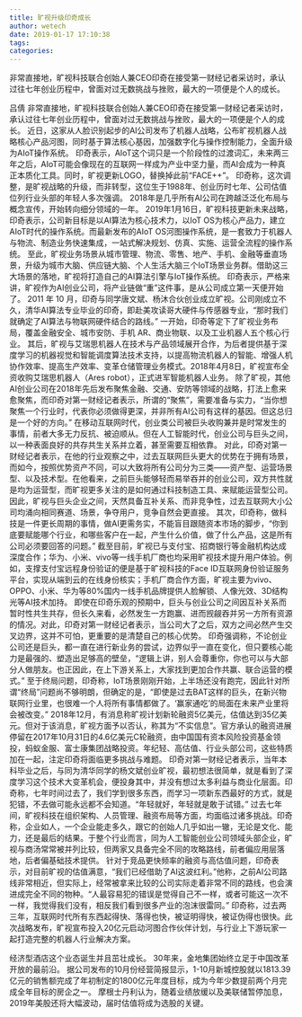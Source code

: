 ```yaml
---
title: 旷视升级印奇成长
author: wetech
date: 2019-01-17 17:10:38
tags: 
categories: 
---
```

非常直接地，旷视科技联合创始人兼CEO印奇在接受第一财经记者采访时，承认过往七年创业历程中，曾面对过无数挑战与挫败，最大的一项便是个人的成长。
<!-- more -->
吕倩
非常直接地，旷视科技联合创始人兼CEO印奇在接受第一财经记者采访时，承认过往七年创业历程中，曾面对过无数挑战与挫败，最大的一项便是个人的成长。
近日，这家从人脸识别起步的AI公司发布了机器人战略，公布旷视机器人战略核心产品河图，同时基于算法核心基因，加强数字化与操作控制能力，全面升级为AIoT操作系统。
印奇表示，AIoT这个词只是一个阶段性的过渡词汇，未来两三年之后，AIoT可能会像现在的互联网一样成为产业中坚力量，而AI会成为一种真正本质化工具。同时，旷视更新LOGO，替换掉此前“FACE++”。
印奇称，这次调整，是旷视战略的升级，而非转型，这位生于1988年、创业历时七年、公司估值位列行业头部的年轻人多次强调。
2018年是几乎所有AI公司在跨越泛泛化布局与概念宣传，开始转向细分领域的一年。
2019年1月16日，旷视科技更新未来战略，印奇表示，公司新目标是以AI算法为核心技术力，以IoT OS为核心产品力，建立AIoT时代的操作系统。而最新发布的AIoT OS河图操作系统，是一套致力于机器人与物流、制造业务快速集成，一站式解决规划、仿真、实施、运营全流程的操作系统。
至此，旷视业务场景从城市管理、物流、零售、地产、手机、金融等垂直场景，升级为城市大脑、供应链大脑、个人生活大脑三个IoT场景业务群。借助这三大场景的落地，旷视将打造自己的AI算法引擎与IoT操作系统。
印奇表示，严格来讲，旷视作为AI创业公司，将产业链做“重”这件事，是从公司成立第一天便开始了。
2011 年 10 月，印奇与同学唐文斌、杨沐合伙创业成立旷视。公司刚成立不久，清华AI算法专业毕业的印奇，即赴美攻读哥大硬件与传感器专业，“那时我们就确定了AI算法与物联网硬件结合的路线。”
一开始，印奇等定下了旷视业务布局，覆盖金融安全、城市安防、手机 AR、商业物联、以及工业机器人五个核心行业。
其后，旷视与艾瑞思机器人在技术与产品领域展开合作，为后者提供基于深度学习的机器视觉和智能调度算法技术支持，以提高物流机器人的智能、增强人机协作效率、提高生产效率、变革仓储管理业务模式。2018年4月8日，旷视宣布全资收购艾瑞思机器人（Ares robot），正式进军智能机器人业务。
除了旷视，其他AI创业公司在2018年先后发布聚焦金融、交通、安防等领域的战略，打法上愈来愈聚焦，而印奇对第一财经记者表示，所谓的“聚焦”，需要准备与实力，“当你想聚焦一个行业时，代表你必须做得更深，并非所有AI公司有这样的基因。但这总归是一个好的方向。”
在移动互联网时代，创业类公司被巨头收购兼并是时常发生的事情，前者大多无力反抗、被迫顺从。但在人工智能时代，创业公司与巨头之间，以一种表面良好的共存共生关系并立着，甚至需要互相依靠。
对此，印奇对第一财经记者表示，在他的行业观察之中，过去互联网巨头更大的优势在于拥有场景，而如今，按照优势资产不同，可以大致将所有公司分为三类——资产型、运营场景型、以及技术型。在他看来，之前巨头能够轻而易举吞并的创业公司，双方共性就是均为运营型，而旷视更多关注的是如何通过科技制造工具、来赋能运营型公司。
因此，旷视与巨头企业之间，天然具备互补关系、而非竞争性，过去互联网大小公司均涌向相同赛道、场景，争夺用户，竞争自然会更直接。
其次，印奇称，做科技是一件更长周期的事情，做AI更需务实，不能盲目跟随资本市场的脚步，“你到底要赋能哪个行业，和哪些客户在一起，产生什么价值，做了什么产品，这是所有公司必须要回答的问题。”
截至目前，旷视已与支付宝、招商银行等金融机构达成深度合作；华为、小米、vivo等一线手机厂商也均采用旷视技术提升用户体验。例如，支撑支付宝远程身份验证的便是基于旷视科技的Face ID互联网身份验证服务平台，实现从端到云的在线身份核实；手机厂商合作方面，旷视主要为vivo、OPPO、小米、华为等80%国内一线手机品牌提供人脸解锁、人像光效、3D结构光等AI技术加持。
即使在印奇乐观的预期中，巨头与创业公司之间因互补关系而暂时性共生共存，但长久来看，必然发生一方跑赢、进而觊觎吞并另一方所有资源的情况。对此，印奇对第一财经记者表示，当公司大了之后，双方之间必然产生交叉边界，这并不可怕，更重要的是清楚自己的核心优势。
印奇强调称，不论创业公司还是巨头，都一直在进行新业务的尝试，边界似乎一直在变化，但只要核心能力是最强的、塑造出足够高的壁垒，“逻辑上讲，别人会尊重你，你也可以与大部分人做朋友。也正因此，在上下游关系上，大家找到更加合作共赢、联合运营的模式。”
至于终局问题，印奇称，IoT场景刚刚开始，上半场还没有跑完，因此针对所谓“终局”问题尚不够明朗，但确定的是，“即使是过去BAT这样的巨头，在新兴物联网行业里，也很难一个人将所有事情都做了。‘赢家通吃’的局面在未来产业里将会被改变。”
2018年12月，有消息称旷视计划新轮融资5亿美元，估值达到35亿美元。但对于该消息，旷视方面予以否认，称其为“不实信息”。官方承认的融资进展停留在2017年10月31日的4.6亿美元C轮融资，由中国国有资本风险投资基金领投，蚂蚁金服、富士康集团战略投资。年纪轻、高估值、行业头部公司，这些特质加在一起，注定印奇将面临更多挑战与难题。
印奇对第一财经记者表示，当年本科毕业之后，与同为清华同学的杨文斌创业旷视，最初想法很简单，就是看到了深度学习这个技术大变革机会，便投身其中，并没有想过太多利益与商业化层面。印奇称，七年时间过去了，我们学到很多东西，而学习一项新东西最好的方式，就是犯错，不去做可能永远都不会知道。“年轻就好，年轻就是敢于试错。”
过去七年间，旷视科技在组织架构、人员管理、融资布局等方面，均面临过诸多挑战。印奇称，企业如人，一个企业能走多久，跟它的创始人几乎如出一辙，无论是文化、能力，还是最后的结果。于整个行业而言，同为人工智能创业公司领域头部企业，旷视与商汤常常被并列比较，但两家又具备完全不同的攻略路线，前者偏应用层落地，后者偏基础技术提供。
针对于竞品更快频率的融资与高估值问题，印奇表示，对目前旷视的估值满意，“我们已经借助了AI这波红利。”他称，之前AI公司路线非常相近，但实际上，经常被拿来比较的公司实际走着非常不同的路线，也会演进成完全不同的物种。“人最容易犯的错误是觉得自己不一样，或者可能这一次不一样，我觉得我们没有，相反我们看到很多产业的泡沫很雷同。”
印奇称，过去两三年，互联网时代所有东西起得快、落得也快，被证明得快，被证伪得也很快。此次战略发布，旷视宣布投入20亿元启动河图合作伙伴计划，与行业上下游玩家一起打造完整的机器人行业解决方案。
 
 
经济型酒店这个业态诞生并且茁壮成长。
30年来，金地集团始终立足于中国改革开放的最前沿。
据公司发布的10月份经营简报显示，1-10月新城控股就以1813.39亿元的销售额完成了年初制定的1800亿元年度目标，成为今年少数提前两个月完成全年目标的房企之一。
摩根士丹利认为，随着业绩放缓以及美联储暂停加息，2019年美股还将大幅波动，届时估值将成为选股的关键。
